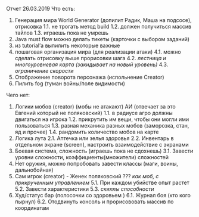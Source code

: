 Отчет 26.03.2019
Что есть:
1.	Генерация мира World Generator (допилит Радик, Маша на подсосе), отрисовка
1.1.	не трогать метод build
1.2.	должен получиться массив тайлов
1.3.	играешь пока не умрешь
2.	Java must flow можно делать тикеты (карточки с выбором заданий)
3.	из tutorial’а выпилить некоторые важные
4.	пошаговая организация мира (для реализации атаки)
4.1.	можно сделать отрисовку выше прорисовки шага
4.2.	*лестница и многоуровневая карта (закидывает на новый уровень)*
4.3.	*ограничение скорости*
5.	Отображение поворота персонажа (испольнение Creator)
6.	Пилить fog (туман войны/поле видимости)

Чего нет:
1.	Логики мобов (creator) (мобы не атакают) АИ (отвечает за это Евгений который не поляковский)
1.1.	в радиусе агро должны двигаться на игрока
1.2.	прикрутить им вещи, чтобы они могли ими пользоваться
1.3.	разная механика разных мобов (заморозка, стан, яд и прочее)
1.4.	рандомить количество мобов на карте
2.	Логика лута 
2.1.	Аптечка или зелья здоровья
2.2.	Инвентарь в отдельном экране (screen), настроить взаимодействие с экранами
3.	Боевая система, сложность (играешь пока не сдохнешь)
3.1.	Завести уровни сложности, коэффициенты(множители) сложностей
4.	Нет оружия, можно попробовать завести классы (маги, воины, дальнобойная)
5.	Сам игрок (creator)  - Женек поляковский ???
*как моб, с прикрученным управлением*
5.1.	При каждом убийстве опыт растет 
5.2.	Завести характеристики
5.3.	*скиллы способности*
6.	Худ/статус бар (полосочки со здоровьем )
6.1.	Журнал боя (кто кого пырнул)
6.2.	Отодвинуть консоль и прорисововать массив по координатам
